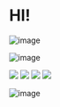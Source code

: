 # HI!


![image](https://media3.giphy.com/media/SB6RDfoYh4X7T9wDip/200w.webp?cid=ecf05e478mir9l5gseibd3ygqp7xcympu8wbkubuh7k92hg1&rid=200w.webp&ct=ts)




![image](https://media3.giphy.com/media/nIUN14gx8gPJB3qslB/200w.webp?cid=ecf05e47ki2uzt1qy6g1w6alz2u9o94qd5ju8hmd1sqwfs0c&rid=200w.webp&ct=s)


</div>

<div> 
  <a href="https://instagram.com/marcelamrno" target="_blank"><img src="https://img.shields.io/badge/-Instagram-%23E4405F?style=for-the-badge&logo=instagram&logoColor=white" target="_blank"></a>
 <a href="https://marcelamorenobr@prontonmail.com"><img src="https://img.shields.io/badge/ProtonMail-8B89CC?style=for-the-badge&logo=protonmail&logoColor=white" target="_blank"></a> 
  <a href = "mailto:marcelamorenobr@gmail.com"><img src="https://img.shields.io/badge/-Gmail-%23333?style=for-the-badge&logo=gmail&logoColor=white" target="_blank"></a>
  <a href="https://www.linkedin.com/in/marcela-moreno-09871122a" target="_blank"><img src="https://img.shields.io/badge/-LinkedIn-%230077B5?style=for-the-badge&logo=linkedin&logoColor=white" target="_blank"></a> 
  
 
  
 
  ![image](https://media4.giphy.com/media/ZdCHb2JwBAg88FBluT/200w.webp?cid=ecf05e472r4piatnrppcn2ga51m5y0d45humffmf7higxdew&rid=200w.webp&ct=ts)


 </div>
 

  
